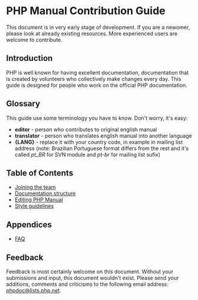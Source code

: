 # PHP Manual Contribution Guide
This document is in very early stage of development. If you are a newomer, please look at already existing resources.
More experienced users are welcome to contribute.

## Introduction
PHP is well known for having excellent documentation, documentation that is created by volunteers who
collectively make changes every day. This guide is designed for people who work on the official PHP documentation.

## Glossary
This guide use some terminology you have to know. Don't worry, it's easy:
- **editor** - person who contributes to original english manual
- **translator** - person who translates english manual into another language
- **{LANG}** - replace it with your country code, in example in mailing list address (note: Brazilian Portuguese
format differs from the rest and it's called *pt_BR* for SVN module and *pt-br* for mailing list sufix)

## Table of Contents
- [Joining the team](joining.md)
- [Documentation structure](structure.md)
- [Editing PHP Manual](editing.md)
- [Style guidelines](style.md)

## Appendices
- [FAQ](faq.md)

## Feedback
Feedback is most certainly welcome on this document. Without your submissions and input, this document wouldn't exist.
Please send your additions, comments and criticisms to the following email address: phpdoc@lists.php.net.